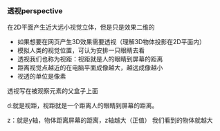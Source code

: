 ### 透视perspective



在2D平面产生近大远小视觉立体，但是只是效果二维的



- 如果想要在网页产生3D效果需要透视（理解3D物体投影在2D平面内）
- 模拟人类的视觉位置，可认为安排一只眼睛去看
- 透视我们也称为视距：视距就是人的眼睛到屏幕的距离
- 距离视觉点越近的在电脑平面成像越大，越远成像越小
- 视透的单位是像素



透视写在被观察元素的父盒子上面

d:就是视距，视距就是一个距离人的眼睛到屏幕的距离。 

z：就是y轴，物体距离屏幕的距离，z轴越大（正值） 我们看到的物体就越大